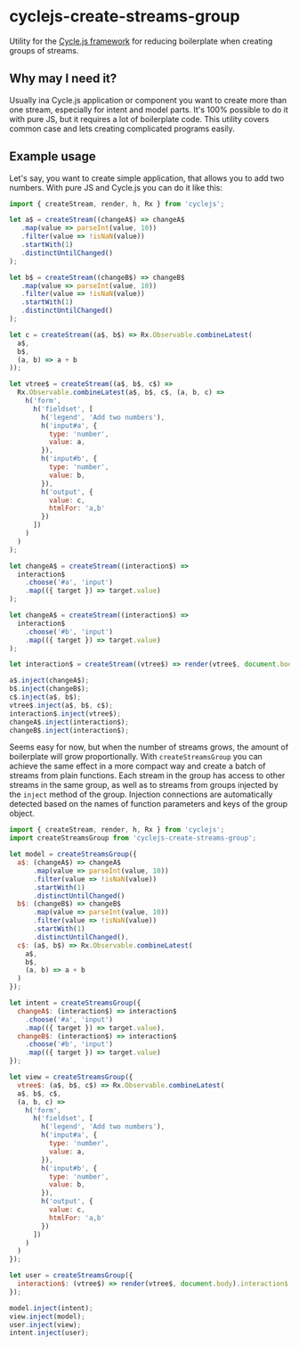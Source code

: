 # cyclejs-create-streams-group
Utility for the [Cycle.js framework](https://github.com/staltz/cycle) for reducing boilerplate when creating groups of streams.

## Why may I need it?
Usually ina  Cycle.js application or component you want to create more than one stream, especially for intent and model parts. It's 100% possible to do it with pure JS, but it requires a lot of boilerplate code. This utility covers common case and lets creating complicated programs easily.

## Example usage

Let's say, you want to create simple application, that allows you to add two numbers. With pure JS and Cycle.js you can do it like this:

```javascript
import { createStream, render, h, Rx } from 'cyclejs';

let a$ = createStream((changeA$) => changeA$
   .map(value => parseInt(value, 10))
   .filter(value => !isNaN(value))
   .startWith(1)
   .distinctUntilChanged()
);

let b$ = createStream((changeB$) => changeB$
   .map(value => parseInt(value, 10))
   .filter(value => !isNaN(value))
   .startWith(1)
   .distinctUntilChanged()
);

let c = createStream((a$, b$) => Rx.Observable.combineLatest(
  a$,
  b$,
  (a, b) => a + b
));

let vtree$ = createStream((a$, b$, c$) =>
  Rx.Observable.combineLatest(a$, b$, c$, (a, b, c) =>
    h('form',
      h('fieldset', [
        h('legend', 'Add two numbers'),
        h('input#a', {
          type: 'number',
          value: a,
        }),
        h('input#b', {
          type: 'number',
          value: b,
        }),
        h('output', {
          value: c,
          htmlFor: 'a,b'
        })
      ])
    )
  )
);

let changeA$ = createStream((interaction$) =>
  interaction$
    .choose('#a', 'input')
    .map(({ target }) => target.value)
);

let changeA$ = createStream((interaction$) =>
  interaction$
    .choose('#b', 'input')
    .map(({ target }) => target.value)
);

let interaction$ = createStream((vtree$) => render(vtree$, document.body).interaction$);

a$.inject(changeA$);
b$.inject(changeB$);
c$.inject(a$, b$);
vtree$.inject(a$, b$, c$);
interaction$.inject(vtree$);
changeA$.inject(interaction$);
changeB$.inject(interaction$);
```

Seems easy for now, but when the number of streams grows, the amount of boilerplate will grow proportionally. With `createStreamsGroup` you can achieve the same effect in a more compact way and create a batch of streams from plain functions. Each stream in the group has access to other streams in the same group, as well as to streams from groups injected by the `inject` method of the group. Injection connections are automatically detected based on the names of function parameters and keys of the group object.

```javascript
import { createStream, render, h, Rx } from 'cyclejs';
import createStreamsGroup from 'cyclejs-create-streams-group';

let model = createStreamsGroup({
  a$: (changeA$) => changeA$
      .map(value => parseInt(value, 10))
      .filter(value => !isNaN(value))
      .startWith(1)
      .distinctUntilChanged()
  b$: (changeB$) => changeB$
      .map(value => parseInt(value, 10))
      .filter(value => !isNaN(value))
      .startWith(1)
      .distinctUntilChanged(),
  c$: (a$, b$) => Rx.Observable.combineLatest(
    a$,
    b$,
    (a, b) => a + b
  )
});

let intent = createStreamsGroup({
  changeA$: (interaction$) => interaction$
    .choose('#a', 'input')
    .map(({ target }) => target.value),
  changeB$: (interaction$) => interaction$
    .choose('#b', 'input')
    .map(({ target }) => target.value)
});

let view = createStreamsGroup({
  vtree$: (a$, b$, c$) => Rx.Observable.combineLatest(
  a$, b$, c$,
  (a, b, c) =>
    h('form',
      h('fieldset', [
        h('legend', 'Add two numbers'),
        h('input#a', {
          type: 'number',
          value: a,
        }),
        h('input#b', {
          type: 'number',
          value: b,
        }),
        h('output', {
          value: c,
          htmlFor: 'a,b'
        })
      ])
    )
  )
});

let user = createStreamsGroup({
  interaction$: (vtree$) => render(vtree$, document.body).interaction$
});

model.inject(intent);
view.inject(model);
user.inject(view);
intent.inject(user);
```
